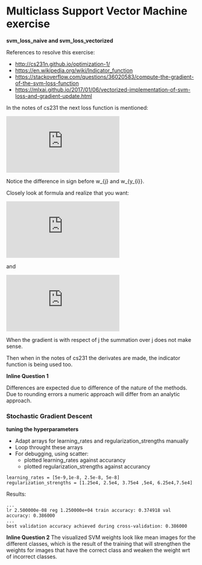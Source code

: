 # Multiclass Support Vector Machine exercise

**svm_loss_naive and svm_loss_vectorized**

References to resolve this exercise:

* http://cs231n.github.io/optimization-1/
* https://en.wikipedia.org/wiki/Indicator_function
* https://stackoverflow.com/questions/36020583/compute-the-gradient-of-the-svm-loss-function
* https://mlxai.github.io/2017/01/06/vectorized-implementation-of-svm-loss-and-gradient-update.html


In the notes of cs231 the next loss function is mentioned:

![equation](http://www.sciweavers.org/tex2img.php?eq=L_%7Bi%7D%20%3D%20%20%5Csum_%7Bj%20%5Cneq%20y_%7Bi%7D%7D%5E%7B%7D%0A&bc=White&fc=Black&im=png&fs=12&ff=arev&edit=0)

Notice the difference in sign before w_{j} and w_{y_{i}}.

Closely look at formula and realize that you want:

![equation](http://www.sciweavers.org/tex2img.php?eq=%5Cnabla_%7BW_%7By_%7Bi%7D%7D%7DL_%7Bi%7D%20%3D%20-x_%7Bi%7D%20%28...%29%0A&bc=White&fc=Black&im=jpg&fs=12&ff=arev&edit=0)

and

![equation](http://www.sciweavers.org/tex2img.php?eq=%5Cnabla_%7BW_%7Bj%7D%7DL_%7Bi%7D%20%3D%20x_%7Bi%7D%20%28...%29%0A&bc=White&fc=Black&im=jpg&fs=12&ff=arev&edit=0)

When the gradient is with respect of j the summation over j does not make sense.

Then when in the notes of cs231 the derivates are made, the indicator function is being used too.

**Inline Question 1**

Differences are expected due to difference of the nature of the methods. Due to rounding errors a numeric approach will differ from an analytic approach.

### Stochastic Gradient Descent

**tuning the hyperparameters**

* Adapt arrays for learning_rates and regularization_strengths manually
* Loop throught these arrays
* For debugging, using scatter:
    * plotted learning_rates against accurancy
    * plotted regularization_strengths against accurancy

```
learning_rates = [5e-9,1e-8, 2.5e-8, 5e-8]
regularization_strengths = [1.25e4, 2.5e4, 3.75e4 ,5e4, 6.25e4,7.5e4]
```
Results:
```
...
lr 2.500000e-08 reg 1.250000e+04 train accuracy: 0.374918 val accuracy: 0.386000
...
best validation accuracy achieved during cross-validation: 0.386000
```

**Inline Question 2**
The visualized SVM weights look like mean images for the different classes,
which is the result of the training that will strengthen the weights for images
that have the correct class and weaken the weight wrt of incorrect classes.
